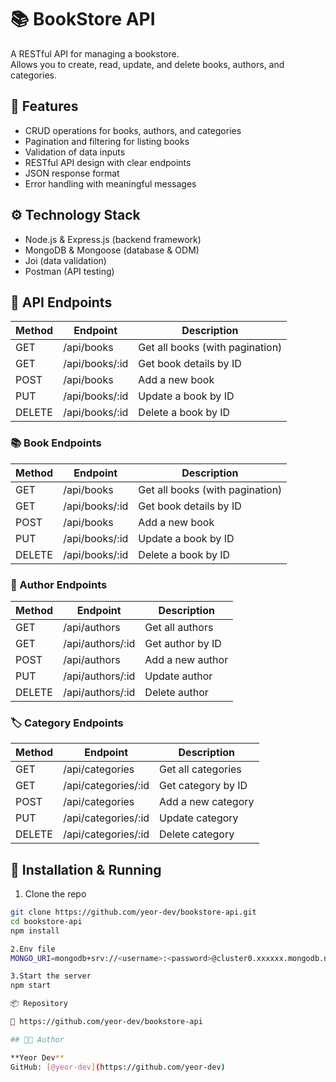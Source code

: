 # 📚 BookStore API

A RESTful API for managing a bookstore.  
Allows you to create, read, update, and delete books, authors, and categories.

## 🚀 Features

- CRUD operations for books, authors, and categories  
- Pagination and filtering for listing books  
- Validation of data inputs  
- RESTful API design with clear endpoints  
- JSON response format  
- Error handling with meaningful messages

## ⚙️ Technology Stack

- Node.js & Express.js (backend framework)  
- MongoDB & Mongoose (database & ODM)  
- Joi (data validation)  
- Postman (API testing)

## 📂 API Endpoints

| Method | Endpoint           | Description                       |
|--------|--------------------|---------------------------------|
| GET    | /api/books         | Get all books (with pagination) |
| GET    | /api/books/:id     | Get book details by ID           |
| POST   | /api/books         | Add a new book                  |
| PUT    | /api/books/:id     | Update a book by ID             |
| DELETE | /api/books/:id     | Delete a book by ID             |

### 📚 Book Endpoints

| Method | Endpoint           | Description                       |
|--------|--------------------|----------------------------------|
| GET    | /api/books         | Get all books (with pagination)  |
| GET    | /api/books/:id     | Get book details by ID           |
| POST   | /api/books         | Add a new book                   |
| PUT    | /api/books/:id     | Update a book by ID              |
| DELETE | /api/books/:id     | Delete a book by ID              |

### 👤 Author Endpoints

| Method | Endpoint              | Description                    |
|--------|-----------------------|--------------------------------|
| GET    | /api/authors          | Get all authors                |
| GET    | /api/authors/:id      | Get author by ID               |
| POST   | /api/authors          | Add a new author               |
| PUT    | /api/authors/:id      | Update author                  |
| DELETE | /api/authors/:id      | Delete author                  |

### 🏷️ Category Endpoints

| Method | Endpoint               | Description                   |
|--------|------------------------|-------------------------------|
| GET    | /api/categories        | Get all categories            |
| GET    | /api/categories/:id    | Get category by ID            |
| POST   | /api/categories        | Add a new category            |
| PUT    | /api/categories/:id    | Update category               |
| DELETE | /api/categories/:id    | Delete category               |

## 🔧 Installation & Running

1. Clone the repo  
```bash
git clone https://github.com/yeor-dev/bookstore-api.git
cd bookstore-api
npm install

2.Env file
MONGO_URI=mongodb+srv://<username>:<password>@cluster0.xxxxxx.mongodb.net/bookstore

3.Start the server
npm start

📦 Repository

🔗 https://github.com/yeor-dev/bookstore-api

## 👨‍💻 Author

**Yeor Dev**  
GitHub: [@yeor-dev](https://github.com/yeor-dev)  
